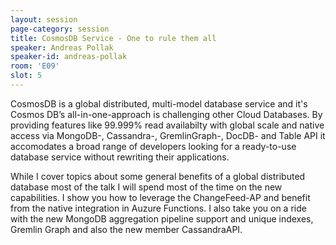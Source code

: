 ```yaml
---
layout: session
page-category: session
title: CosmosDB Service - One to rule them all
speaker: Andreas Pollak
speaker-id: andreas-pollak
room: 'E09'
slot: 5
---
```


CosmosDB is a global distributed, multi-model database service and it's Cosmos DB’s all-in-one-approach is challenging other Cloud Databases. By providing features like 99.999% read availabilty with global scale and native access via MongoDB-, Cassandra-, GremlinGraph-, DocDB- and Table API it accomodates a broad range of developers looking for a ready-to-use database service without rewriting their applications.

While I cover topics about some general benefits of a global distributed database most of the talk I will spend most of the time on the new capabilities. I show you how to leverage the ChangeFeed-AP and benefit from the native integration in Auzure Functions. I also take you on a ride with the new MongoDB aggregation pipeline support and unique indexes, Gremlin Graph and also the new member CassandraAPI.